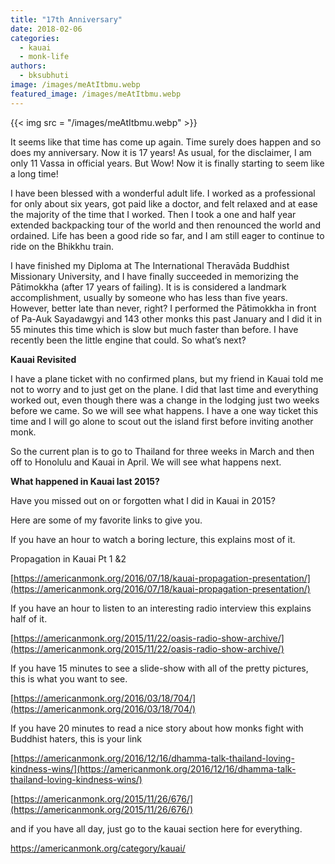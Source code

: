```yaml
---
title: "17th Anniversary"
date: 2018-02-06
categories: 
  - kauai
  - monk-life
authors: 
  - bksubhuti
image: /images/meAtItbmu.webp
featured_image: /images/meAtItbmu.webp
---
```


{{< img src = "/images/meAtItbmu.webp" >}}

It seems like that time has come up again. Time surely does happen and so does my anniversary. Now it is 17 years! As usual, for the disclaimer, I am only 11 Vassa in official years. But Wow! Now it is finally starting to seem like a long time!

I have been blessed with a wonderful adult life. I worked as a professional for only about six years, got paid like a doctor, and felt relaxed and at ease the majority of the time that I worked. Then I took a one and half year extended backpacking tour of the world and then renounced the world and ordained. Life has been a good ride so far, and I am still eager to continue to ride on the Bhikkhu train.

I have finished my Diploma at The International Theravāda Buddhist Missionary University, and I have finally succeeded in memorizing the Pātimokkha (after 17 years of failing). It is is considered a landmark accomplishment, usually by someone who has less than five years. However, better late than never, right? I performed the Pātimokkha in front of Pa-Auk Sayadawgyi and 143 other monks this past January and I did it in 55 minutes this time which is slow but much faster than before. I have recently been the little engine that could. So what’s next?

**Kauai Revisited**

I have a plane ticket with no confirmed plans, but my friend in Kauai told me not to worry and to just get on the plane. I did that last time and everything worked out, even though there was a change in the lodging just two weeks before we came. So we will see what happens. I have a one way ticket this time and I will go alone to scout out the island first before inviting another monk.

So the current plan is to go to Thailand for three weeks in March and then off to Honolulu and Kauai in April. We will see what happens next.

**What happened in Kauai last 2015?**

Have you missed out on or forgotten what I did in Kauai in 2015?

Here are some of my favorite links to give you.

If you have an hour to watch a boring lecture, this explains most of it.

Propagation in Kauai Pt 1 &2

[https://americanmonk.org/2016/07/18/kauai-propagation-presentation/](https://americanmonk.org/2016/07/18/kauai-propagation-presentation/)

If you have an hour to listen to an interesting radio interview this explains half of it.

[https://americanmonk.org/2015/11/22/oasis-radio-show-archive/](https://americanmonk.org/2015/11/22/oasis-radio-show-archive/)

If you have 15 minutes to see a slide-show with all of the pretty pictures, this is what you want to see.

[https://americanmonk.org/2016/03/18/704/](https://americanmonk.org/2016/03/18/704/)

If you have 20 minutes to read a nice story about how monks fight with Buddhist haters, this is your link

[https://americanmonk.org/2016/12/16/dhamma-talk-thailand-loving-kindness-wins/](https://americanmonk.org/2016/12/16/dhamma-talk-thailand-loving-kindness-wins/)

[https://americanmonk.org/2015/11/26/676/](https://americanmonk.org/2015/11/26/676/)

and if you have all day, just go to the kauai section here for everything.

https://americanmonk.org/category/kauai/
